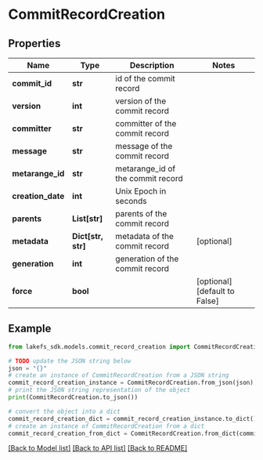 # CommitRecordCreation


## Properties

Name | Type | Description | Notes
------------ | ------------- | ------------- | -------------
**commit_id** | **str** | id of the commit record | 
**version** | **int** | version of the commit record | 
**committer** | **str** | committer of the commit record | 
**message** | **str** | message of the commit record | 
**metarange_id** | **str** | metarange_id of the commit record | 
**creation_date** | **int** | Unix Epoch in seconds | 
**parents** | **List[str]** | parents of the commit record | 
**metadata** | **Dict[str, str]** | metadata of the commit record | [optional] 
**generation** | **int** | generation of the commit record | 
**force** | **bool** |  | [optional] [default to False]

## Example

```python
from lakefs_sdk.models.commit_record_creation import CommitRecordCreation

# TODO update the JSON string below
json = "{}"
# create an instance of CommitRecordCreation from a JSON string
commit_record_creation_instance = CommitRecordCreation.from_json(json)
# print the JSON string representation of the object
print(CommitRecordCreation.to_json())

# convert the object into a dict
commit_record_creation_dict = commit_record_creation_instance.to_dict()
# create an instance of CommitRecordCreation from a dict
commit_record_creation_from_dict = CommitRecordCreation.from_dict(commit_record_creation_dict)
```
[[Back to Model list]](../README.md#documentation-for-models) [[Back to API list]](../README.md#documentation-for-api-endpoints) [[Back to README]](../README.md)


